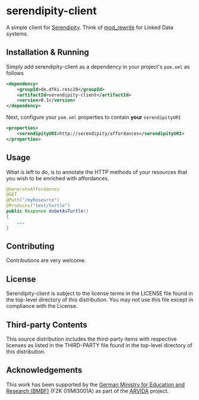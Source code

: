 # serendipity-client
A simple client for [Serendipity](https://github.com/rmrschub/serendipity). 
Think of [mod_rewrite](http://httpd.apache.org/docs/current/mod/mod_rewrite.html) for Linked Data systems.


## Installation & Running
Simply add serendipity-client as a dependency in your project's `pom.xml` as follows

```xml
<dependency>
	<groupId>de.dfki.resc28</groupId>
	<artifactId>serendipity-client</artifactId>
	<version>0.1</version>
</dependency>
```

Next, configure your `pom.xml` properties to contain **your** `serendipityURI` 
```xml
<properties>
    <serendipityURI>http://serendipity/affordances</serendipityURI>
</properties>
```


## Usage
What is left to do, is to annotate the HTTP methods of your resources that you wish to be enriched with affordances.
```java
@GenerateAffordances
@GET
@Path("/myResource")
@Produces("text/turtle")
public Response doGetAsTurtle() 
{
	...
}
```

## Contributing
Contributions are very welcome.


## License
Serendipity-client is subject to the license terms in the LICENSE file found in the top-level directory of this distribution.
You may not use this file except in compliance with the License.


## Third-party Contents
This source distribution includes the third-party items with respective licenses as listed in the THIRD-PARTY file found in the top-level directory of this distribution.


## Acknowledgements
This work has been supported by the [German Ministry for Education and Research (BMBF)](http://www.bmbf.de/en/index.html) (FZK 01IMI3001A) as part of the [ARVIDA](http://www.arvida.de/) project.